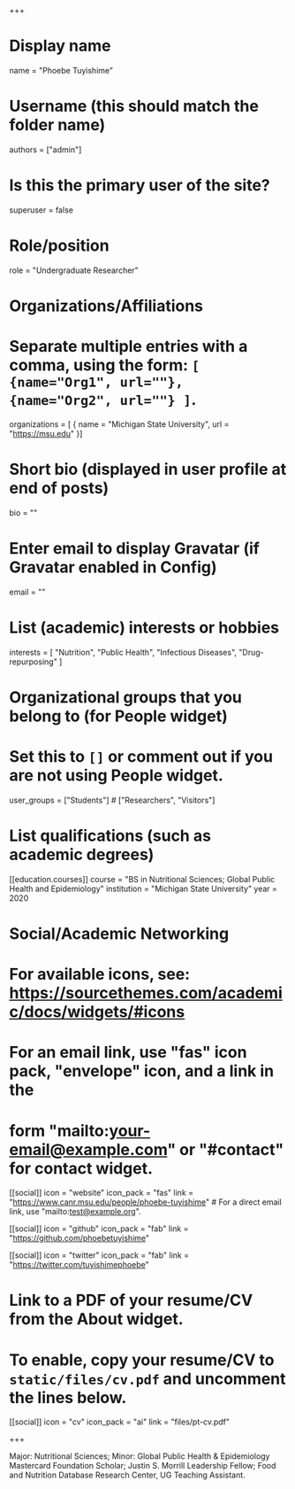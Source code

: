 +++
# Display name
name = "Phoebe Tuyishime"

# Username (this should match the folder name)
authors = ["admin"]

# Is this the primary user of the site?
superuser = false

# Role/position
role = "Undergraduate Researcher"

# Organizations/Affiliations
#   Separate multiple entries with a comma, using the form: `[ {name="Org1", url=""}, {name="Org2", url=""} ]`.
organizations = [ { name = "Michigan State University", url = "https://msu.edu" }]

# Short bio (displayed in user profile at end of posts)
bio = ""

# Enter email to display Gravatar (if Gravatar enabled in Config)
email = ""

# List (academic) interests or hobbies
interests = [
"Nutrition", "Public Health",
"Infectious Diseases",
"Drug-repurposing"
]

# Organizational groups that you belong to (for People widget)
#   Set this to `[]` or comment out if you are not using People widget.
user_groups = ["Students"] # ["Researchers", "Visitors"]

# List qualifications (such as academic degrees)
[[education.courses]]
course = "BS in Nutritional Sciences; Global Public Health and Epidemiology"
institution = "Michigan State University"
year = 2020

# Social/Academic Networking
# For available icons, see: https://sourcethemes.com/academic/docs/widgets/#icons
#   For an email link, use "fas" icon pack, "envelope" icon, and a link in the
#   form "mailto:your-email@example.com" or "#contact" for contact widget.

[[social]]
icon = "website"
icon_pack = "fas"
link = "https://www.canr.msu.edu/people/phoebe-tuyishime"  # For a direct email link, use "mailto:test@example.org".

[[social]]
icon = "github"
icon_pack = "fab"
link = "https://github.com/phoebetuyishime"

[[social]]
icon = "twitter"
icon_pack = "fab"
link = "https://twitter.com/tuyishimephoebe"

# Link to a PDF of your resume/CV from the About widget.
# To enable, copy your resume/CV to `static/files/cv.pdf` and uncomment the lines below.
[[social]]
icon = "cv"
icon_pack = "ai"
link = "files/pt-cv.pdf"

+++

Major: Nutritional Sciences; Minor: Global Public Health & Epidemiology
Mastercard Foundation Scholar; Justin S. Morrill Leadership Fellow;
Food and Nutrition Database Research Center, UG Teaching Assistant.
